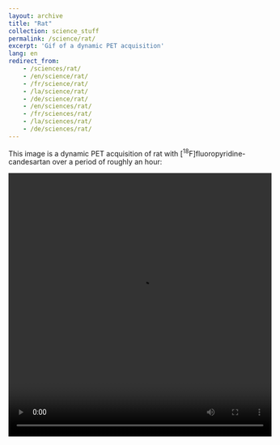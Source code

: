 ```yaml
---
layout: archive
title: "Rat"
collection: science_stuff
permalink: /science/rat/
excerpt: 'Gif of a dynamic PET acquisition'
lang: en
redirect_from: 
    - /sciences/rat/
    - /en/science/rat/
    - /fr/science/rat/
    - /la/science/rat/
    - /de/science/rat/
    - /en/sciences/rat/
    - /fr/sciences/rat/
    - /la/sciences/rat/
    - /de/sciences/rat/
---
```

This image is a dynamic PET acquisition of rat with [<sup>18</sup>F]fluoropyridine-candesartan over a period of roughly an hour:<br>
<center>
<video id="Steve" width="520" height="520" autoplay loop>
  <source src="https://argilfea.github.io/philippethemedicalphysicist.github.io/gifs/Rat_Gif.mp4" type="video/mp4">
Your browser does not support the video tag.
</video>
</center>

